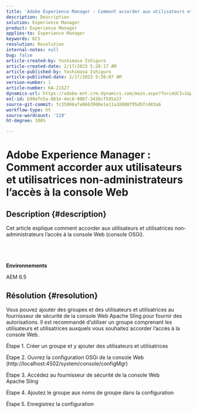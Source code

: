 ```yaml
---
title: 'Adobe Experience Manager : Comment accorder aux utilisateurs et utilisatrices non-administrateurs l’accès à la console Web'
description: Description
solution: Experience Manager
product: Experience Manager
applies-to: Experience Manager
keywords: KCS
resolution: Resolution
internal-notes: null
bug: false
article-created-by: Yoshimasa Ishiguro
article-created-date: 2/17/2023 5:28:17 AM
article-published-by: Yoshimasa Ishiguro
article-published-date: 2/17/2023 5:36:07 AM
version-number: 1
article-number: KA-21527
dynamics-url: https://adobe-ent.crm.dynamics.com/main.aspx?forceUCI=1&pagetype=entityrecord&etn=knowledgearticle&id=bfaac1dd-83ae-ed11-aad1-6045bd0061cb
exl-id: b99efe5a-8b1e-4ec8-9067-3416cf595a37
source-git-commit: fc35906afe0663908e1e11a18980f95d5fc483a6
workflow-type: ht
source-wordcount: '119'
ht-degree: 100%

---
```


# Adobe Experience Manager : Comment accorder aux utilisateurs et utilisatrices non-administrateurs l’accès à la console Web

## Description {#description}

Cet article explique comment accorder aux utilisateurs et utilisatrices non-administrateurs l’accès à la console Web (console OSGi).<br><br> <br><br><br>
<b>Environnements</b>

AEM 6.5


## Résolution {#resolution}


Vous pouvez ajouter des groupes et des utilisateurs et utilisatrices au fournisseur de sécurité de la console Web Apache Sling pour fournir des autorisations.
Il est recommandé d’utiliser un groupe comprenant les utilisateurs et utilisatrices auxquels vous souhaitez accorder l’accès à la console Web.

Étape 1. Créer un groupe et y ajouter des utilisateurs et utilisatrices

Étape 2. Ouvrez la configuration OSGi de la console Web (http://localhost:4502/system/console/configMgr)

Étape 3. Accédez au fournisseur de sécurité de la console Web Apache Sling

Étape 4. Ajoutez le groupe aux noms de groupe dans la configuration

Étape 5. Enregistrez la configuration
